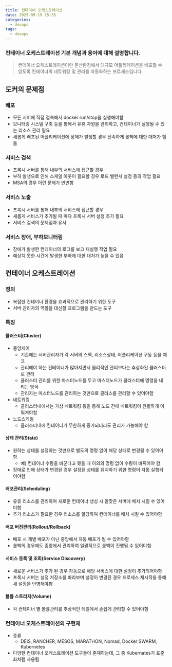 ```yaml
---
title: 컨테이너 오케스트레이션
date: 2025-09-19 15:35
categories:
  - devops
tags:
  - devops
---
```

### 컨테이너 오케스트레이션 기본 개념과 용어에 대해 설명합니다.
> 컨테이너 오케스트레이션이란 분산환경에서 대규모 어플리케이션을 배포할 수 있도록 컨테이너의 네트워킹 및 관리를 자동화하는 프로세스입니다.

<!-- more -->


## 도커의 문제점
### 배포
- 모든 서버에 직접 접속해서 docker run/stop을 실행해야함
- 모니터링 시스템 구축 등을 통해서 유휴 자원을 관리하고, 컨테이너가 실행될 수 있는 리소스 관리 필요
- 새롭게 배포된 어플리케이션에 장애가 발생할 경우 신속하게 롤백에 대한 대처가 힘듦
### 서비스 검색
- 프록시 서버를 통해 내부의 서비스에 접근할 경우
- 부하 발생으로 인해 스케일 아웃이 필요할 경우 로드 밸런서 설정 등의 작업 필요
- MSA의 경우 이런 문제가 빈번함
### 서비스 노출
- 프록시 서버를 통해 내부의 서비스에 접근할 경우
- 새롭게 서비스가 추가될 때 마다 프록시 서버 설정 추가 필요
- 서비스 검색의 문제점과 유사
### 서비스 장애, 부하모니터링
- 장애가 발생한 컨테이너의 로그를 보고 재실행 작업 필요
- 예상치 못한 시간에 발생한 부하에 대한 대처가 늦을 수 있음
## 컨테이너 오케스트레이션
### 정의
- 복잡한 컨테이너 환경을 효과적으로 관리하기 위한 도구
- 서버 관리자의 역할을 대신할 프로그램을 만드는 도구
### 특징
#### 클러스터(Cluster)
- 중앙제어
    - 기존에는 서버관리자가 각 서버의 스펙, 리소스상태, 어플리케이션 구동 등을 체크
    - 관리해야 하는 컨테이너가 많아지면서 물리적인 관리보다는 추상화된 클러스터로 관리
    - 클러스터 관리를 위한 마스터노드를 두고 마스터노드가 클러스터에 명령을 내리는 방식
    - 관리자는 마스터노드를 관리하는 것만으로 클러스를 관리할 수 있어야함
- 네트워킹
    - 클러스터내에서는 가상 네트워킹 등을 통해 노드 간에 네트워킹이 원활하게 이뤄져야함
- 노드스케일
    - 클러스터내에 컨테이너가 무한하게 증가되더라도 관리가 가능해야 함
#### 상태 관리(State)
- 원하는 상태를 설정하는 것만으로 별도의 명령 없이 해당 상태로 변경될 수 있어야함
    - 예) 컨테이너 수량을 바꾼다고 했을 때 이외의 명령 없이 수량이 바뀌어야 함
- 장애로 인해 상태가 변경된 경우 설정된 상태를 유지하기 위한 명령이 자동 실행되어야함
#### 배포관리(Scheduling)
- 유휴 리소스를 관리하여 새로운 컨테이너 생성 시 알맞은 서버에 배치 시킬 수 있어야함
- 추가 리소스가 필요한 경우 리소스를 할당하여 컨테이너를 배치 시킬 수 있어야함
#### 배포 버전관리(Rollout/Rollback)
- 배포 시 개별 배포가 아닌 중앙에서 자동 배포가 될 수 있어야함
- 롤백의 경우에도 중앙에서 관리하여 일괄적으로 롤백이 진행될 수 있어야함
#### 서비스 등록 및 조회(Service Discovery)
- 새로운 서비스가 추가 된 경우 자동으로 해당 서비스에 대한 설정이 추가되어야함
- 프록시 서버는 설정 저장소를 바라보며 설정이 변경된 경우 프로세스 재시작을 통해 새 설정을 반영해야함
#### 볼륨 스토리지(Volume)
- 각 컨테이너 별 볼륨관리를 추상적인 레벨에서 손쉽게 관리할 수 있어야함
### 컨테이너 오케스트레이션의 구현체
- 종류
  - DEIS, RANCHER, MESOS, MARATHON, Nomad, Docker SWARM, Kubernetes
- 다양한 컨테이너 오케스트레이션 도구들이 존재하는데, 그 중 Kubernates가 표준화처럼 사용됨
